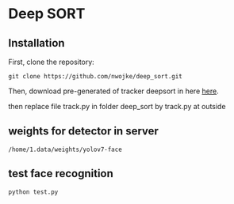 # Deep SORT
## Installation

First, clone the repository:
```
git clone https://github.com/nwojke/deep_sort.git
```
Then, download pre-generated of tracker deepsort in here
[here](https://drive.google.com/open?id=18fKzfqnqhqW3s9zwsCbnVJ5XF2JFeqMp).

then replace file track.py in folder deep_sort by track.py at outside


## weights for detector in server
```
/home/1.data/weights/yolov7-face
```

## test face recognition
```
python test.py
```